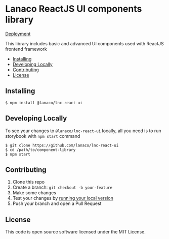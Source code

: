 # Lanaco ReactJS UI components library

[Deployment](https://lanaco.github.io/lnc-react-ui/?path=/docs/intro--page)

This library includes basic and advanced UI components used with ReactJS frontend framework

- [Installing](#installing)
- [Developing Locally](#requirements)
- [Contributing](#contributing)
- [License](#license)


## Installing

```
$ npm install @lanaco/lnc-react-ui
```


## Developing Locally

To see your changes to `@lanaco/lnc-react-ui` locally, all you need is to run storybook with `npm start` command

```
$ git clone https://github.com/lanaco/lnc-react-ui
$ cd /path/to/component-library
$ npm start
```

## Contributing

1. Clone this repo
2. Create a branch: `git checkout -b your-feature`
3. Make some changes
4. Test your changes by [running your local version](#requirements)
5. Push your branch and open a Pull Request


## License

This code is open source software licensed under the MIT License.
